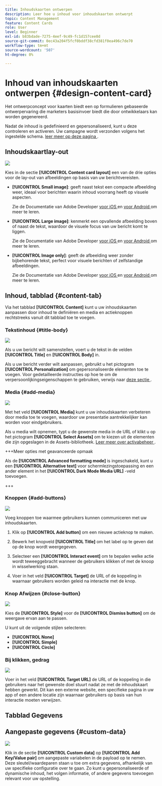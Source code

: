 ```yaml
---
title: Inhoudskaarten ontwerpen
description: Leer hoe u inhoud voor inhoudskaarten ontwerpt
topic: Content Management
feature: Content Cards
role: User
level: Beginner
exl-id: b83bdade-7275-4eef-9c49-fc1d157cee0d
source-git-commit: 0ec43a204f5fcf0bddf38cfd381f0ea496c7de70
workflow-type: tm+mt
source-wordcount: '507'
ht-degree: 0%

---
```


# Inhoud van inhoudskaarten ontwerpen {#design-content-card}

Het ontwerpconcept voor kaarten biedt een op formulieren gebaseerde ontwerpervaring die marketers basisinvoer biedt die door ontwikkelaars kan worden gegenereerd.

Nadat de inhoud is gedefinieerd en gepersonaliseerd, kunt u deze controleren en activeren. Uw campagne wordt verzonden volgens het ingestelde schema. [ leer meer op deze pagina ](../campaigns/review-activate-campaign.md).

## Inhoudskaartlay-out

![](assets/content-card-image.png)

Kies in de sectie **[!UICONTROL Content card layout]** een van de drie opties voor de lay-out van afbeeldingen op basis van uw berichtvereisten.

* **[!UICONTROL Small image]**: geeft naast tekst een compacte afbeelding weer, ideaal voor berichten waarin inhoud voorrang heeft op visuele aspecten.

  Zie de Documentatie van Adobe Developer [ voor iOS ](https://developer.adobe.com/client-sdks/edge/adobe-journey-optimizer/content-card-ui/iOS/templates/smallimage-template/) en [ voor Android ](https://developer.adobe.com/client-sdks/edge/adobe-journey-optimizer/content-card-ui/Android/public-classes/state/smallimagecarduistate/) om meer te leren.

* **[!UICONTROL Large image]**: kenmerkt een opvallende afbeelding boven of naast de tekst, waardoor de visuele focus van uw bericht komt te liggen.

  Zie de Documentatie van Adobe Developer [ voor iOS ](https://developer.adobe.com/client-sdks/edge/adobe-journey-optimizer/content-card-ui/iOS/templates/largeimage-template/) en [ voor Android ](https://developer.adobe.com/client-sdks/edge/adobe-journey-optimizer/content-card-ui/Android/public-classes/state/largeimagecarduistate/) om meer te leren.

* **[!UICONTROL Image only]**: geeft de afbeelding weer zonder bijbehorende tekst, perfect voor visuele berichten of zelfstandige afbeeldingen.

  Zie de Documentatie van Adobe Developer [ voor iOS ](https://developer.adobe.com/client-sdks/edge/adobe-journey-optimizer/content-card-ui/iOS/templates/imageonly-template/) en [ voor Android ](https://developer.adobe.com/client-sdks/edge/adobe-journey-optimizer/content-card-ui/Android/public-classes/state/imageonlycarduistate/) om meer te leren.

## Inhoud, tabblad {#content-tab}

Via het tabblad **[!UICONTROL Content]** kunt u uw inhoudskaarten aanpassen door inhoud te definiëren en media en actieknoppen rechtstreeks vanuit dit tabblad toe te voegen.

### Tekstinhoud {#title-body}

![](assets/content-card-design-2.png)

Als u uw bericht wilt samenstellen, voert u de tekst in de velden **[!UICONTROL Title]** en **[!UICONTROL Body]** in.

Als u uw bericht verder wilt aanpassen, gebruikt u het pictogram **[!UICONTROL Personalization]** om gepersonaliseerde elementen toe te voegen. Voor gedetailleerde instructies op hoe te om de verpersoonlijkingseigenschappen te gebruiken, verwijs naar [ deze sectie ](../personalization/personalize.md).

### Media {#add-media}

![](assets/content-card-design-3.png)

Met het veld **[!UICONTROL Media]** kunt u uw inhoudskaarten verbeteren door media toe te voegen, waardoor uw presentatie aantrekkelijker kan worden voor eindgebruikers.

Als u media wilt opnemen, typt u de gewenste media in de URL of klikt u op het pictogram **[!UICONTROL Select Assets]** om te kiezen uit de elementen die zijn opgeslagen in de Assets-bibliotheek. [ Leer meer over activabeheer ](../integrations/assets.md).

+++Meer opties met geavanceerde opmaak

Als de **[!UICONTROL Advanced formatting mode]** is ingeschakeld, kunt u een **[!UICONTROL Alternative text]** voor schermlezingstoepassing en een ander element in het **[!UICONTROL Dark Mode Media URL]** -veld toevoegen.

+++

### Knoppen {#add-buttons}

![](assets/content-card-design-4.png)

Voeg knoppen toe waarmee gebruikers kunnen communiceren met uw inhoudskaarten.

1. Klik op **[!UICONTROL Add button]** om een nieuwe actieknop te maken.

1. Bewerk het knopveld **[!UICONTROL Title]** om het label op te geven dat op de knop wordt weergegeven.

1. Selecteer een **[!UICONTROL Interact event]** om te bepalen welke actie wordt teweeggebracht wanneer de gebruikers klikken of met de knoop in wisselwerking staan.

1. Voer in het veld **[!UICONTROL Target]** de URL of de koppeling in waarnaar gebruikers worden geleid na interactie met de knop.

<!--
+++More options with advanced formatting

If the **[!UICONTROL Advanced formatting mode]** is switched on, you can choose for your **[!UICONTROL Buttons]**:

* the **[!UICONTROL Font]**
* the **[!UICONTROL Pt size]**
* the **[!UICONTROL Font Color]**
* the **[!UICONTROL Alignment]**

+++
-->

### Knop Afwijzen {#close-button}

![](assets/content-card-design-1.png)

Kies de **[!UICONTROL Style]** voor de **[!UICONTROL Dismiss button]** om de weergave ervan aan te passen.

U kunt uit de volgende stijlen selecteren:

* **[!UICONTROL None]**
* **[!UICONTROL Simple]**
* **[!UICONTROL Circle]**



<!--
+++More options with advanced formatting

If the **[!UICONTROL Advanced formatting mode]** is switched on, you can choose for your **[!UICONTROL Header]** and **[!UICONTROL Body]**:

* the **[!UICONTROL Font]**
* the **[!UICONTROL Pt size]**
* the **[!UICONTROL Font Color]**
* the **[!UICONTROL Alignment]**
+++
-->



### Bij klikken, gedrag

![](assets/content-card-design-5.png)

Voer in het veld **[!UICONTROL Target URL]** de URL of de koppeling in die gebruikers naar het gewenste doel stuurt nadat ze met de inhoudskaart hebben gewerkt. Dit kan een externe website, een specifieke pagina in uw app of een andere locatie zijn waarnaar gebruikers op basis van hun interactie moeten verwijzen.

## Tabblad Gegevens

## Aangepaste gegevens {#custom-data}

![](assets/content-card-design-6.png)

Klik in de sectie **[!UICONTROL Custom data]** op **[!UICONTROL Add Key/Value pair]** om aangepaste variabelen in de payload op te nemen. Deze sleutel/waardeparen staan u toe om extra gegevens, afhankelijk van uw specifieke configuratie over te gaan. Zo kunt u gepersonaliseerde of dynamische inhoud, het volgen informatie, of andere gegevens toevoegen relevant voor uw opstelling.
